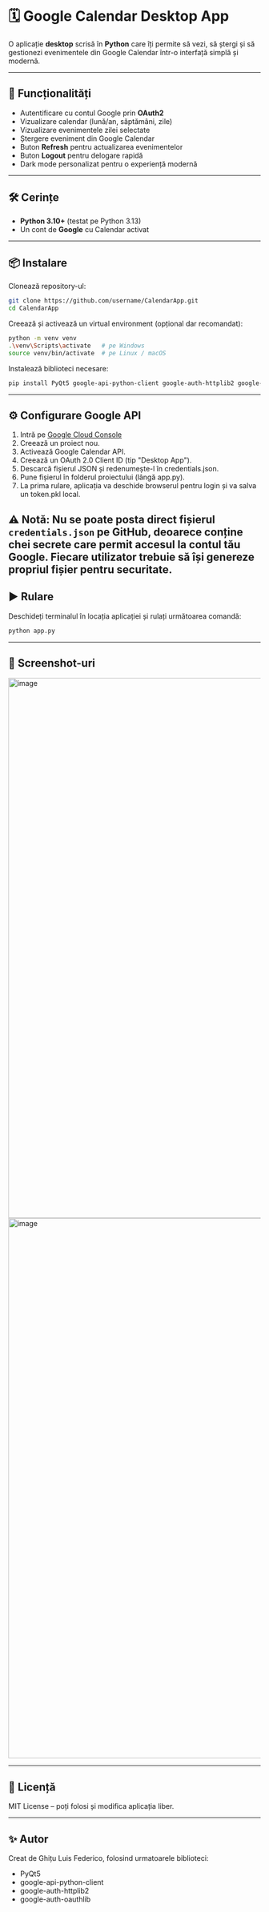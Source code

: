 # 🗓️ Google Calendar Desktop App

O aplicație **desktop** scrisă în **Python** care îți permite să vezi, să ștergi și să gestionezi evenimentele din Google Calendar într-o interfață simplă și modernă.  

---

## 🚀 Funcționalități
- Autentificare cu contul Google prin **OAuth2**
- Vizualizare calendar (lună/an, săptămâni, zile)
- Vizualizare evenimentele zilei selectate
- Ștergere eveniment din Google Calendar
- Buton **Refresh** pentru actualizarea evenimentelor
- Buton **Logout** pentru delogare rapidă
- Dark mode personalizat pentru o experiență modernă

---

## 🛠️ Cerințe
- **Python 3.10+** (testat pe Python 3.13)
- Un cont de **Google** cu Calendar activat

---

## 📦 Instalare

Clonează repository-ul:

```bash
git clone https://github.com/username/CalendarApp.git
cd CalendarApp
```

Creează și activează un virtual environment (opțional dar recomandat):
```bash
python -m venv venv
.\venv\Scripts\activate   # pe Windows
source venv/bin/activate  # pe Linux / macOS
```

Instalează biblioteci necesare:
```bash
pip install PyQt5 google-api-python-client google-auth-httplib2 google-auth-oauthlib
```

---

## ⚙️ Configurare Google API

1. Intră pe [Google Cloud Console](https://console.cloud.google.com/)
2. Creează un proiect nou.
3. Activează Google Calendar API.
4. Creează un OAuth 2.0 Client ID (tip "Desktop App").
5. Descarcă fișierul JSON și redenumește-l în credentials.json.
6. Pune fișierul în folderul proiectului (lângă app.py).
7. La prima rulare, aplicația va deschide browserul pentru login și va salva un token.pkl local.

⚠️ **Notă:** Nu se poate posta direct fișierul `credentials.json` pe GitHub, deoarece conține **chei secrete** care permit accesul la contul tău Google. Fiecare utilizator trebuie să își genereze propriul fișier pentru securitate. 
---


## ▶️ Rulare
Deschideți terminalul în locația aplicației și rulați următoarea comandă: 
```bash
python app.py
```

---

## 📸 Screenshot-uri 
<img width="1920" height="1080" alt="image" src="https://github.com/user-attachments/assets/c1925de9-69fd-4c1b-94f1-3986b9bbc56c" />
<img width="1920" height="1080" alt="image" src="https://github.com/user-attachments/assets/c144c06a-1f46-4de4-9d99-4fe0292fc5ae" />

---

## 📜 Licență

MIT License – poți folosi și modifica aplicația liber.

---

## ✨ Autor

Creat de Ghițu Luis Federico, folosind urmatoarele biblioteci:
- PyQt5
- google-api-python-client
- google-auth-httplib2
- google-auth-oauthlib
